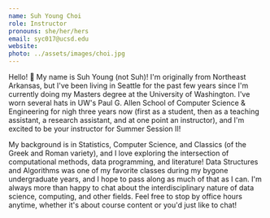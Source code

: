 ```yaml
---
name: Suh Young Choi
role: Instructor
pronouns: she/her/hers
email: syc017@ucsd.edu
website: 
photo: ../assets/images/choi.jpg
---
```

Hello! :wave: My name is Suh Young (not Suh)! I'm originally from Northeast Arkansas, but I've been living in Seattle for the past few years since I'm currently doing my Masters degree at the University of Washington. I've worn several hats in UW's Paul G. Allen School of Computer Science & Engineering for nigh three years now (first as a student, then as a teaching assistant, a research assistant, and at one point an instructor), and I'm excited to be your instructor for Summer Session II! 

My background is in Statistics, Computer Science, and Classics (of the Greek and Roman variety), and I love exploring the intersection of computational methods, data programming, and literature! Data Structures and Algorithms was one of my favorite classes during my bygone undergraduate years, and I hope to pass along as much of that as I can. I'm always more than happy to chat about the interdisciplinary nature of data science, computing, and other fields. Feel free to stop by office hours anytime, whether it's about course content or you'd just like to chat!
